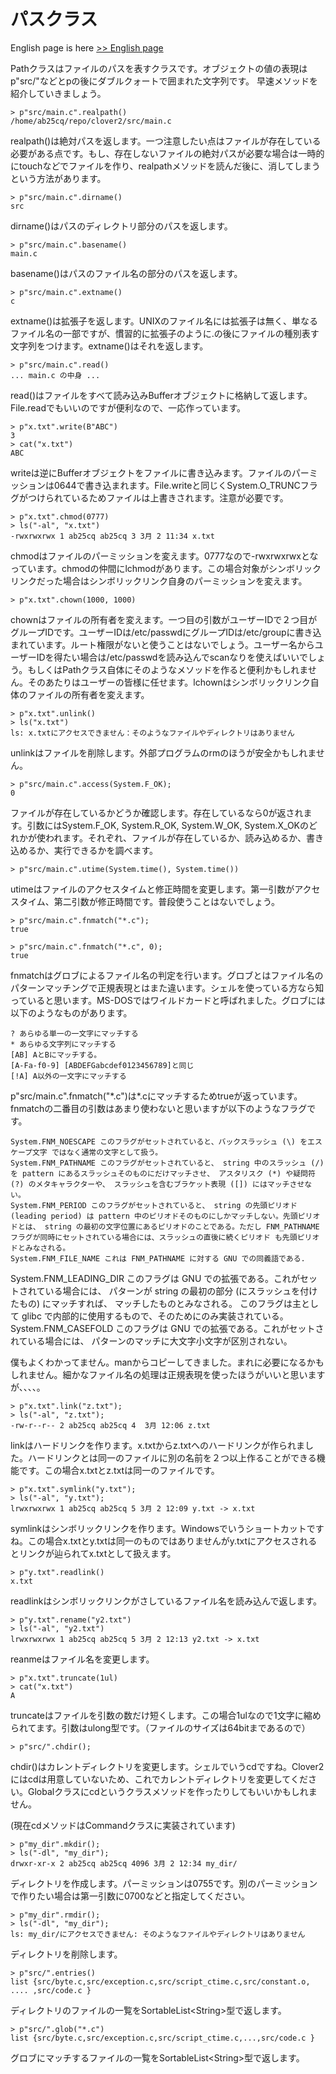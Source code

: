 # パスクラス

English page is here [>> English page](path-en)

Pathクラスはファイルのパスを表すクラスです。オブジェクトの値の表現はp"src/"などとpの後にダブルクォートで囲まれた文字列です。
早速メソッドを紹介していきましょう。

    > p"src/main.c".realpath()
    /home/ab25cq/repo/clover2/src/main.c

realpath()は絶対パスを返します。一つ注意したい点はファイルが存在している必要がある点です。もし、存在しないファイルの絶対パスが必要な場合は一時的にtouchなどでファイルを作り、realpathメソッドを読んだ後に、消してしまうという方法があります。

    > p"src/main.c".dirname()
    src

dirname()はパスのディレクトリ部分のパスを返します。

    > p"src/main.c".basename()
    main.c

basename()はパスのファイル名の部分のパスを返します。

    > p"src/main.c".extname()
    c

extname()は拡張子を返します。UNIXのファイル名には拡張子は無く、単なるファイル名の一部ですが、慣習的に拡張子のように.の後にファイルの種別表す文字列をつけます。extname()はそれを返します。

    > p"src/main.c".read()
    ... main.c の中身 ...

read()はファイルをすべて読み込みBufferオブジェクトに格納して返します。File.readでもいいのですが便利なので、一応作っています。

    > p"x.txt".write(B"ABC")
    3
    > cat("x.txt")
    ABC

writeは逆にBufferオブジェクトをファイルに書き込みます。ファイルのパーミッションは0644で書き込まれます。File.writeと同じくSystem.O_TRUNCフラグがつけられているためファイルは上書きされます。注意が必要です。

    > p"x.txt".chmod(0777)
    > ls("-al", "x.txt")
    -rwxrwxrwx 1 ab25cq ab25cq 3 3月 2 11:34 x.txt

chmodはファイルのパーミッションを変えます。0777なので-rwxrwxrwxとなっています。chmodの仲間にlchmodがあります。この場合対象がシンボリックリンクだった場合はシンボリックリンク自身のパーミッションを変えます。

    > p"x.txt".chown(1000, 1000)

chownはファイルの所有者を変えます。一つ目の引数がユーザーIDで２つ目がグループIDです。ユーザーIDは/etc/passwdにグループIDは/etc/groupに書き込まれています。ルート権限がないと使うことはないでしょう。ユーザー名からユーザーIDを得たい場合は/etc/passwdを読み込んでscanなりを使えばいいでしょう。もしくはPathクラス自体にそのようなメソッドを作ると便利かもしれません。そのあたりはユーザーの皆様に任せます。lchownはシンボリックリンク自体のファイルの所有者を変えます。

    > p"x.txt".unlink()
    > ls("x.txt")
    ls: x.txtにアクセスできません：そのようなファイルやディレクトリはありません

unlinkはファイルを削除します。外部プログラムのrmのほうが安全かもしれません。

    > p"src/main.c".access(System.F_OK);
    0

ファイルが存在しているかどうか確認します。存在しているなら0が返されます。引数にはSystem.F_OK, System.R_OK, System.W_OK, System.X_OKのどれかが使われます。それぞれ、ファイルが存在しているか、読み込めるか、書き込めるか、実行できるかを調べます。

    > p"src/main.c".utime(System.time(), System.time())

utimeはファイルのアクセスタイムと修正時間を変更します。第一引数がアクセスタイム、第二引数が修正時間です。普段使うことはないでしょう。

    > p"src/main.c".fnmatch("*.c");
    true

    > p"src/main.c".fnmatch("*.c", 0);
    true

fnmatchはグロブによるファイル名の判定を行います。グロブとはファイル名のパターンマッチングで正規表現とはまた違います。シェルを使っている方なら知っていると思います。MS-DOSではワイルドカードと呼ばれました。グロブには以下のようなものがあります。

    ? あらゆる単一の一文字にマッチする
    * あらゆる文字列にマッチする
    [AB] AとBにマッチする。
    [A-Fa-f0-9] [ABDEFGabcdef0123456789]と同じ
    [!A] A以外の一文字にマッチする

p"src/main.c".fnmatch("\*.c")は\*.cにマッチするためtrueが返っています。fnmatchの二番目の引数はあまり使わないと思いますが以下のようなフラグです。

    System.FNM_NOESCAPE このフラグがセットされていると、バックスラッシュ (\) をエスケープ文字 ではなく通常の文字として扱う。
    System.FNM_PATHNAME このフラグがセットされていると、 string 中のスラッシュ (/) を pattern にあるスラッシュそのものにだけマッチさせ、 アスタリスク (*) や疑問符 (?) のメタキャラクターや、 スラッシュを含むブラケット表現 ([]) にはマッチさせない。 
    System.FNM_PERIOD このフラグがセットされていると、 string の先頭ピリオド (leading period) は pattern 中のピリオドそのものにしかマッチしない。先頭ピリオドとは、 string の最初の文字位置にあるピリオドのことである。ただし FNM_PATHNAME フラグが同時にセットされている場合には、スラッシュの直後に続くピリオド も先頭ピリオドとみなされる。 
    System.FNM_FILE_NAME これは FNM_PATHNAME に対する GNU での同義語である. 
System.FNM_LEADING_DIR このフラグは GNU での拡張である。これがセットされている場合には、 パターンが string の最初の部分 (にスラッシュを付けたもの) にマッチすれば、 マッチしたものとみなされる。 このフラグは主として glibc で内部的に使用するもので、そのためにのみ実装されている。 
    System.FNM_CASEFOLD このフラグは GNU での拡張である。これがセットされている場合には、 パターンのマッチに大文字小文字が区別されない。 

僕もよくわかってません。manからコピーしてきました。まれに必要になるかもしれません。細かなファイル名の処理は正規表現を使ったほうがいいと思いますが、、、、。

    > p"x.txt".link("z.txt");
    > ls("-al", "z.txt");
    -rw-r--r-- 2 ab25cq ab25cq 4  3月 12:06 z.txt

linkはハードリンクを作ります。x.txtからz.txtへのハードリンクが作られました。ハードリンクとは同一のファイルに別の名前を２つ以上作ることができる機能です。この場合x.txtとz.txtは同一のファイルです。

    > p"x.txt".symlink("y.txt");
    > ls("-al", "y.txt");
    lrwxrwxrwx 1 ab25cq ab25cq 5 3月 2 12:09 y.txt -> x.txt

symlinkはシンボリックリンクを作ります。Windowsでいうショートカットですね。この場合x.txtとy.txtは同一のものではありませんがy.txtにアクセスされるとリンクが辿られてx.txtとして扱えます。

    > p"y.txt".readlink()
    x.txt

readlinkはシンボリックリンクがさしているファイル名を読み込んで返します。

    > p"y.txt".rename("y2.txt")
    > ls("-al", "y2.txt")
    lrwxrwxrwx 1 ab25cq ab25cq 5 3月 2 12:13 y2.txt -> x.txt

reanmeはファイル名を変更します。

    > p"x.txt".truncate(1ul)
    > cat("x.txt")
    A

truncateはファイルを引数の数だけ短くします。この場合1ulなので1文字に縮められてます。引数はulong型です。（ファイルのサイズは64bitまであるので）

    > p"src/".chdir();

chdir()はカレントディレクトリを変更します。シェルでいうcdですね。Clover2にはcdは用意していないため、これでカレントディレクトリを変更してください。Globalクラスにcdというクラスメソッドを作ったりしてもいいかもしれません。

(現在cdメソッドはCommandクラスに実装されています)

    > p"my_dir".mkdir();
    > ls("-dl", "my_dir");
    drwxr-xr-x 2 ab25cq ab25cq 4096 3月 2 12:34 my_dir/

ディレクトリを作成します。パーミッションは0755です。別のパーミッションで作りたい場合は第一引数に0700などと指定してください。

    > p"my_dir".rmdir();
    > ls("-dl", "my_dir");
    ls: my_dir/にアクセスできません: そのようなファイルやディレクトリはありません

ディレクトリを削除します。

    > p"src/".entries()
    list {src/byte.c,src/exception.c,src/script_ctime.c,src/constant.o, .... ,src/code.c }

ディレクトリのファイルの一覧をSortableList&lt;String&gt;型で返します。

    > p"src/".glob("*.c")
    list {src/byte.c,src/exception.c,src/script_ctime.c,...,src/code.c }

グロブにマッチするファイルの一覧をSortableList&lt;String&gt;型で返します。
